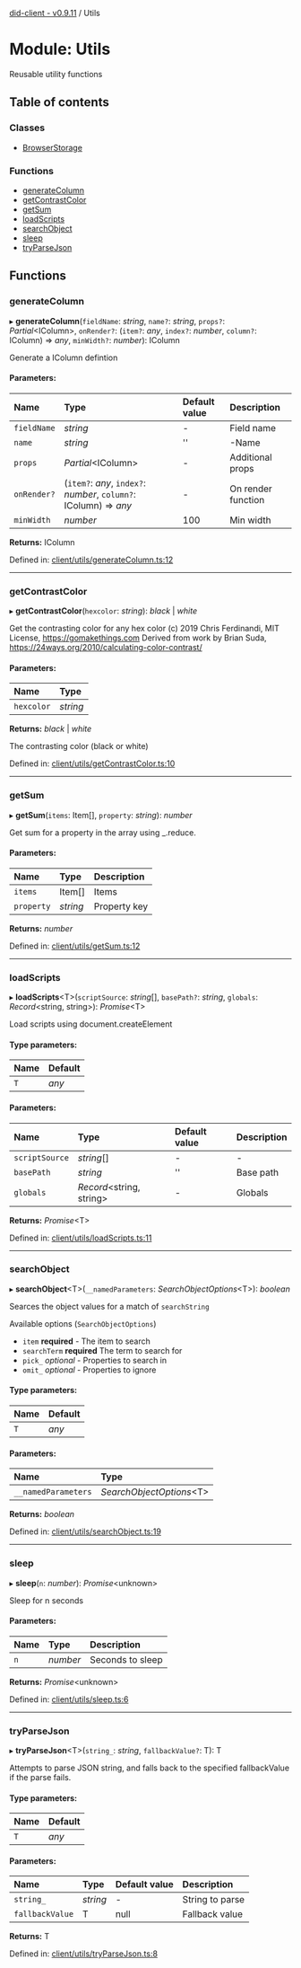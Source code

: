 [did-client - v0.9.11](../README.md) / Utils

# Module: Utils

Reusable utility functions

## Table of contents

### Classes

- [BrowserStorage](../classes/utils.browserstorage.md)

### Functions

- [generateColumn](utils.md#generatecolumn)
- [getContrastColor](utils.md#getcontrastcolor)
- [getSum](utils.md#getsum)
- [loadScripts](utils.md#loadscripts)
- [searchObject](utils.md#searchobject)
- [sleep](utils.md#sleep)
- [tryParseJson](utils.md#tryparsejson)

## Functions

### generateColumn

▸ **generateColumn**(`fieldName`: *string*, `name?`: *string*, `props?`: *Partial*<IColumn\>, `onRender?`: (`item?`: *any*, `index?`: *number*, `column?`: IColumn) => *any*, `minWidth?`: *number*): IColumn

Generate a IColumn defintion

#### Parameters:

Name | Type | Default value | Description |
:------ | :------ | :------ | :------ |
`fieldName` | *string* | - | Field name   |
`name` | *string* | '' | -Name   |
`props` | *Partial*<IColumn\> | - | Additional props   |
`onRender?` | (`item?`: *any*, `index?`: *number*, `column?`: IColumn) => *any* | - | On render function   |
`minWidth` | *number* | 100 | Min width    |

**Returns:** IColumn

Defined in: [client/utils/generateColumn.ts:12](https://github.com/Puzzlepart/did/blob/dev/client/utils/generateColumn.ts#L12)

___

### getContrastColor

▸ **getContrastColor**(`hexcolor`: *string*): *black* \| *white*

Get the contrasting color for any hex color
(c) 2019 Chris Ferdinandi, MIT License, https://gomakethings.com
Derived from work by Brian Suda, https://24ways.org/2010/calculating-color-contrast/

#### Parameters:

Name | Type |
:------ | :------ |
`hexcolor` | *string* |

**Returns:** *black* \| *white*

The contrasting color (black or white)

Defined in: [client/utils/getContrastColor.ts:10](https://github.com/Puzzlepart/did/blob/dev/client/utils/getContrastColor.ts#L10)

___

### getSum

▸ **getSum**(`items`: Item[], `property`: *string*): *number*

Get sum for a property in the array using _.reduce.

#### Parameters:

Name | Type | Description |
:------ | :------ | :------ |
`items` | Item[] | Items   |
`property` | *string* | Property key    |

**Returns:** *number*

Defined in: [client/utils/getSum.ts:12](https://github.com/Puzzlepart/did/blob/dev/client/utils/getSum.ts#L12)

___

### loadScripts

▸ **loadScripts**<T\>(`scriptSource`: *string*[], `basePath?`: *string*, `globals`: *Record*<string, string\>): *Promise*<T\>

Load scripts using document.createElement

#### Type parameters:

Name | Default |
:------ | :------ |
`T` | *any* |

#### Parameters:

Name | Type | Default value | Description |
:------ | :------ | :------ | :------ |
`scriptSource` | *string*[] | - | - |
`basePath` | *string* | '' | Base path   |
`globals` | *Record*<string, string\> | - | Globals    |

**Returns:** *Promise*<T\>

Defined in: [client/utils/loadScripts.ts:11](https://github.com/Puzzlepart/did/blob/dev/client/utils/loadScripts.ts#L11)

___

### searchObject

▸ **searchObject**<T\>(`__namedParameters`: *SearchObjectOptions*<T\>): *boolean*

Searces the object values for a match of `searchString`

Available options (`SearchObjectOptions`)
- `item` **required** - The item to search
- `searchTerm` **required** The term to search for
- `pick_` _optional_ - Properties to search in
- `omit_` _optional_ - Properties to ignore

#### Type parameters:

Name | Default |
:------ | :------ |
`T` | *any* |

#### Parameters:

Name | Type |
:------ | :------ |
`__namedParameters` | *SearchObjectOptions*<T\> |

**Returns:** *boolean*

Defined in: [client/utils/searchObject.ts:19](https://github.com/Puzzlepart/did/blob/dev/client/utils/searchObject.ts#L19)

___

### sleep

▸ **sleep**(`n`: *number*): *Promise*<unknown\>

Sleep for n seconds

#### Parameters:

Name | Type | Description |
:------ | :------ | :------ |
`n` | *number* | Seconds to sleep    |

**Returns:** *Promise*<unknown\>

Defined in: [client/utils/sleep.ts:6](https://github.com/Puzzlepart/did/blob/dev/client/utils/sleep.ts#L6)

___

### tryParseJson

▸ **tryParseJson**<T\>(`string_`: *string*, `fallbackValue?`: T): T

Attempts to parse JSON string, and falls back to the specified fallbackValue if
the parse fails.

#### Type parameters:

Name | Default |
:------ | :------ |
`T` | *any* |

#### Parameters:

Name | Type | Default value | Description |
:------ | :------ | :------ | :------ |
`string_` | *string* | - | String to parse   |
`fallbackValue` | T | null | Fallback value    |

**Returns:** T

Defined in: [client/utils/tryParseJson.ts:8](https://github.com/Puzzlepart/did/blob/dev/client/utils/tryParseJson.ts#L8)
